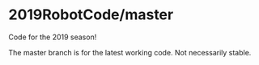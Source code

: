 # 2019RobotCode/master
Code for the 2019 season!

The master branch is for the latest working code. Not necessarily stable. 

